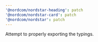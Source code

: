 ```yaml
---
'@nordcom/nordstar-heading': patch
'@nordcom/nordstar-card': patch
'@nordcom/nordstar': patch
---
```


Attempt to properly exporting the typings.
